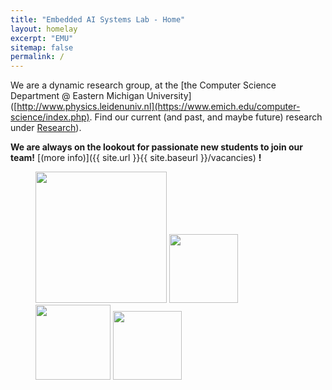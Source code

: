 ```yaml
---
title: "Embedded AI Systems Lab - Home"
layout: homelay
excerpt: "EMU"
sitemap: false
permalink: /
---
```



We are a dynamic research group, at the [the Computer Science Department @ Eastern Michigan University]([http://www.physics.leidenuniv.nl](https://www.emich.edu/computer-science/index.php). Find our current (and past, and maybe future) research under [Research](research)). 


 **We are always on the lookout for passionate new students to join our team!** [(more info)]({{ site.url }}{{ site.baseurl }}/vacancies) **!**




<figure class="fourth">
  <img src="{{ site.url }}{{ site.baseurl }}/images/logopic/Logo_Leiden.jpg" style="width: 210px">
  <img src="{{ site.url }}{{ site.baseurl }}/images/logopic/Logo_Nanofront.jpg" style="width: 110px">
  <img src="{{ site.url }}{{ site.baseurl }}/images/logopic/Logo_NWO.jpg" style="width: 120px">
  <img src="{{ site.url }}{{ site.baseurl }}/images/logopic/Logo_ERC.jpg" style="width: 110px">
</figure>
